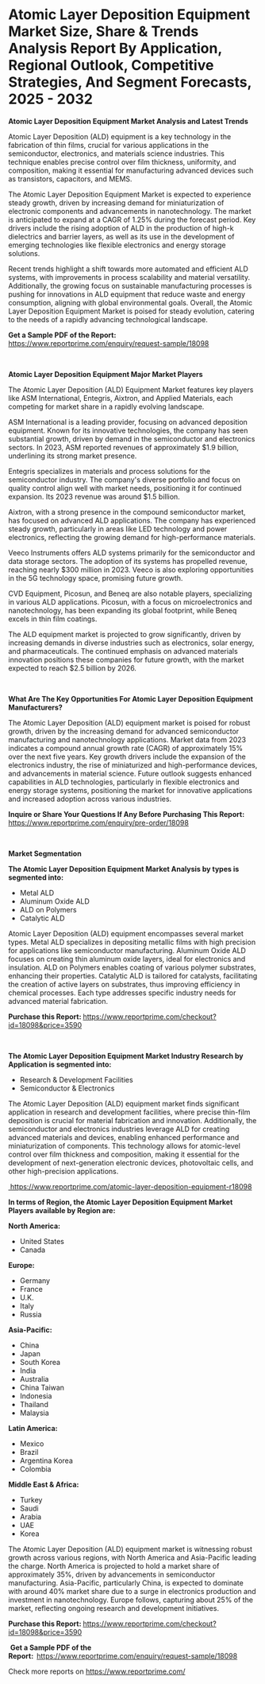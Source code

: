 <p><h1>Atomic Layer Deposition Equipment Market Size, Share & Trends Analysis Report By Application, Regional Outlook, Competitive Strategies, And Segment Forecasts, 2025 - 2032</h1></p><p><strong>Atomic Layer Deposition Equipment Market Analysis and Latest Trends</strong></p>
<p><p>Atomic Layer Deposition (ALD) equipment is a key technology in the fabrication of thin films, crucial for various applications in the semiconductor, electronics, and materials science industries. This technique enables precise control over film thickness, uniformity, and composition, making it essential for manufacturing advanced devices such as transistors, capacitors, and MEMS.</p><p>The Atomic Layer Deposition Equipment Market is expected to experience steady growth, driven by increasing demand for miniaturization of electronic components and advancements in nanotechnology. The market is anticipated to expand at a CAGR of 1.25% during the forecast period. Key drivers include the rising adoption of ALD in the production of high-k dielectrics and barrier layers, as well as its use in the development of emerging technologies like flexible electronics and energy storage solutions.</p><p>Recent trends highlight a shift towards more automated and efficient ALD systems, with improvements in process scalability and material versatility. Additionally, the growing focus on sustainable manufacturing processes is pushing for innovations in ALD equipment that reduce waste and energy consumption, aligning with global environmental goals. Overall, the Atomic Layer Deposition Equipment Market is poised for steady evolution, catering to the needs of a rapidly advancing technological landscape.</p></p>
<p><strong>Get a Sample PDF of the Report:&nbsp;</strong> <a href="https://www.reportprime.com/enquiry/request-sample/18098?utm_campaign=3445&utm_medium=2&utm_source=Github&utm_content=ia&utm_term=18032025&utm_id=atomic-layer-deposition-equipment">https://www.reportprime.com/enquiry/request-sample/18098</a></p>
<p>&nbsp;</p>
<p><strong>Atomic Layer Deposition Equipment Major Market Players</strong></p>
<p><p>The Atomic Layer Deposition (ALD) Equipment Market features key players like ASM International, Entegris, Aixtron, and Applied Materials, each competing for market share in a rapidly evolving landscape. </p><p>ASM International is a leading provider, focusing on advanced deposition equipment. Known for its innovative technologies, the company has seen substantial growth, driven by demand in the semiconductor and electronics sectors. In 2023, ASM reported revenues of approximately $1.9 billion, underlining its strong market presence.</p><p>Entegris specializes in materials and process solutions for the semiconductor industry. The company's diverse portfolio and focus on quality control align well with market needs, positioning it for continued expansion. Its 2023 revenue was around $1.5 billion.</p><p>Aixtron, with a strong presence in the compound semiconductor market, has focused on advanced ALD applications. The company has experienced steady growth, particularly in areas like LED technology and power electronics, reflecting the growing demand for high-performance materials.</p><p>Veeco Instruments offers ALD systems primarily for the semiconductor and data storage sectors. The adoption of its systems has propelled revenue, reaching nearly $300 million in 2023. Veeco is also exploring opportunities in the 5G technology space, promising future growth.</p><p>CVD Equipment, Picosun, and Beneq are also notable players, specializing in various ALD applications. Picosun, with a focus on microelectronics and nanotechnology, has been expanding its global footprint, while Beneq excels in thin film coatings.</p><p>The ALD equipment market is projected to grow significantly, driven by increasing demands in diverse industries such as electronics, solar energy, and pharmaceuticals. The continued emphasis on advanced materials innovation positions these companies for future growth, with the market expected to reach $2.5 billion by 2026.</p></p>
<p>&nbsp;</p>
<p><strong>What Are The Key Opportunities For Atomic Layer Deposition Equipment Manufacturers?</strong></p>
<p><p>The Atomic Layer Deposition (ALD) equipment market is poised for robust growth, driven by the increasing demand for advanced semiconductor manufacturing and nanotechnology applications. Market data from 2023 indicates a compound annual growth rate (CAGR) of approximately 15% over the next five years. Key growth drivers include the expansion of the electronics industry, the rise of miniaturized and high-performance devices, and advancements in material science. Future outlook suggests enhanced capabilities in ALD technologies, particularly in flexible electronics and energy storage systems, positioning the market for innovative applications and increased adoption across various industries.</p></p>
<p><strong>Inquire or Share Your Questions If Any Before Purchasing This Report:</strong> <a href="https://www.reportprime.com/enquiry/pre-order/18098?utm_campaign=3445&utm_medium=2&utm_source=Github&utm_content=ia&utm_term=18032025&utm_id=atomic-layer-deposition-equipment">https://www.reportprime.com/enquiry/pre-order/18098</a></p>
<p>&nbsp;</p>
<p><strong>Market Segmentation</strong></p>
<p><strong>The Atomic Layer Deposition Equipment Market Analysis by types is segmented into:</strong></p>
<p><ul><li>Metal ALD</li><li>Aluminum Oxide ALD</li><li>ALD on Polymers</li><li>Catalytic ALD</li></ul></p>
<p><p>Atomic Layer Deposition (ALD) equipment encompasses several market types. Metal ALD specializes in depositing metallic films with high precision for applications like semiconductor manufacturing. Aluminum Oxide ALD focuses on creating thin aluminum oxide layers, ideal for electronics and insulation. ALD on Polymers enables coating of various polymer substrates, enhancing their properties. Catalytic ALD is tailored for catalysts, facilitating the creation of active layers on substrates, thus improving efficiency in chemical processes. Each type addresses specific industry needs for advanced material fabrication.</p></p>
<p><strong>Purchase this Report:&nbsp;</strong><a href="https://www.reportprime.com/checkout?id=18098&price=3590&utm_campaign=3445&utm_medium=2&utm_source=Github&utm_content=ia&utm_term=18032025&utm_id=atomic-layer-deposition-equipment">https://www.reportprime.com/checkout?id=18098&price=3590</a></p>
<p>&nbsp;</p>
<p><strong>The Atomic Layer Deposition Equipment Market Industry Research by Application is segmented into:</strong></p>
<p><ul><li>Research & Development Facilities</li><li>Semiconductor & Electronics</li></ul></p>
<p><p>The Atomic Layer Deposition (ALD) equipment market finds significant application in research and development facilities, where precise thin-film deposition is crucial for material fabrication and innovation. Additionally, the semiconductor and electronics industries leverage ALD for creating advanced materials and devices, enabling enhanced performance and miniaturization of components. This technology allows for atomic-level control over film thickness and composition, making it essential for the development of next-generation electronic devices, photovoltaic cells, and other high-precision applications.</p></p>
<p><a href="https://www.reportprime.com/atomic-layer-deposition-equipment-r18098?utm_campaign=3445&utm_medium=2&utm_source=Github&utm_content=ia&utm_term=18032025&utm_id=atomic-layer-deposition-equipment">&nbsp;https://www.reportprime.com/atomic-layer-deposition-equipment-r18098</a></p>
<p><strong>In terms of Region, the Atomic Layer Deposition Equipment Market Players available by Region are:</strong></p>
<p>
    <p> <strong> North America: </strong>
        <ul>
            <li>United States</li>
            <li>Canada</li>
        </ul>
        </p> 
    <p> <strong> Europe: </strong>
        <ul>
            <li>Germany</li>
            <li>France</li>
            <li>U.K.</li>
            <li>Italy</li>
            <li>Russia</li>
        </ul>
        </p> 
    <p> <strong> Asia-Pacific: </strong>
        <ul>
            <li>China</li>
            <li>Japan</li>
            <li>South Korea</li>
            <li>India</li>
            <li>Australia</li>
            <li>China Taiwan</li>
            <li>Indonesia</li>
            <li>Thailand</li>
            <li>Malaysia</li>
        </ul>
        </p> 
    <p> <strong> Latin America: </strong>
        <ul>
            <li>Mexico</li>
            <li>Brazil</li>
            <li>Argentina Korea</li>
            <li>Colombia</li>
        </ul>
        </p> 
    <p> <strong> Middle East & Africa: </strong>
        <ul>
            <li>Turkey</li>
            <li>Saudi</li>
            <li>Arabia</li>
            <li>UAE</li>
            <li>Korea</li>
        </ul>
    </p>
    </p>
<p><p>The Atomic Layer Deposition (ALD) equipment market is witnessing robust growth across various regions, with North America and Asia-Pacific leading the charge. North America is projected to hold a market share of approximately 35%, driven by advancements in semiconductor manufacturing. Asia-Pacific, particularly China, is expected to dominate with around 40% market share due to a surge in electronics production and investment in nanotechnology. Europe follows, capturing about 25% of the market, reflecting ongoing research and development initiatives.</p></p>
<p><strong>Purchase this Report: </strong><a href="https://www.reportprime.com/checkout?id=18098&price=3590&utm_campaign=3445&utm_medium=2&utm_source=Github&utm_content=ia&utm_term=18032025&utm_id=atomic-layer-deposition-equipment">https://www.reportprime.com/checkout?id=18098&price=3590</a></p>
<p>&nbsp;<strong>Get a Sample PDF of the Report:&nbsp;&nbsp;</strong><a href="https://www.reportprime.com/enquiry/request-sample/18098?utm_campaign=3445&utm_medium=2&utm_source=Github&utm_content=ia&utm_term=18032025&utm_id=atomic-layer-deposition-equipment">https://www.reportprime.com/enquiry/request-sample/18098</a></p>
<p><strong></strong></p>
<p>Check more reports on <a href="https://www.reportprime.com/?utm_campaign=3445&utm_medium=2&utm_source=Github&utm_content=ia&utm_term=18032025&utm_id=atomic-layer-deposition-equipment">https://www.reportprime.com/</a></p>